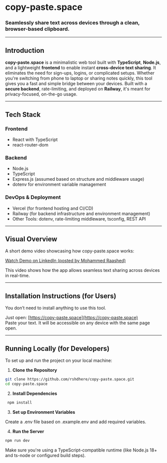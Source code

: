 # copy-paste.space

### Seamlessly share text across devices through a clean, browser-based clipboard.

---

## Introduction

**copy-paste.space** is a minimalistic web tool built with **TypeScript**, **Node.js**, and a lightweight **frontend** to enable instant **cross-device text sharing**. It eliminates the need for sign-ups, logins, or complicated setups. Whether you're switching from phone to laptop or sharing notes quickly, this tool gives you a fast and simple bridge between your devices. Built with a **secure backend**, rate-limiting, and deployed on **Railway**, it's meant for privacy-focused, on-the-go usage.

---

## Tech Stack

### Frontend
- React with TypeScript
- react-router-dom 

### Backend
- Node.js
- TypeScript
- Express.js (assumed based on structure and middleware usage)
- dotenv for environment variable management

### DevOps & Deployment
- Vercel (for frontend hosting and CI/CD)
- Railway (for backend infrastructure and environment management)
- Other Tools: dotenv, rate-limiting middleware, tsconfig, REST API

---

## Visual Overview

A short demo video showcasing how copy-paste.space works:

[Watch Demo on LinkedIn (posted by Mohammed Raashed)](https://www.linkedin.com/posts/mohammed-raashed-b07622255_copy-pastespace-open-source-alternative-activity-7357660963925364737-OtxH)

This video shows how the app allows seamless text sharing across devices in real-time.


---

## Installation Instructions (for Users)

You don’t need to install anything to use this tool.

Just open: [https://copy-paste.space](https://copy-paste.space)  
Paste your text. It will be accessible on any device with the same page open.

---

## Running Locally (for Developers)

To set up and run the project on your local machine:

 1. **Clone the Repository**
  ```bash
  git clone https://github.com/rshdhere/copy-paste.space.git
  cd copy-paste.space
  ```
2. **Install Dependencies**
  ```bash
   npm install
  ```
3. **Set up Environment Variables**

  Create a .env file based on .example.env and add required variables.

4. **Run the Server**
  ```bash
  npm run dev
  ```
   Make sure you're using a TypeScript-compatible runtime (like Node.js 18+ and ts-node or configured build steps).

